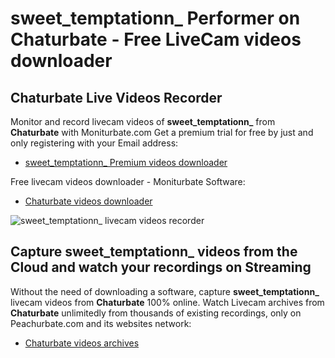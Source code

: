 # sweet_temptationn_ Performer on Chaturbate - Free LiveCam videos downloader

## Chaturbate Live Videos Recorder

Monitor and record livecam videos of **sweet_temptationn_** from **Chaturbate** with Moniturbate.com
Get a premium trial for free by just and only registering with your Email address:
* [sweet_temptationn_ Premium videos downloader](https://moniturbate.com/request-demo-licence-key.html)

Free livecam videos downloader - Moniturbate Software:
* [Chaturbate videos downloader](https://moniturbate.com/moniturbate-download-software.html)

![sweet_temptationn_ livecam videos recorder](https://peachurnet.com/templates/moniturbate-software.png)


## Capture sweet_temptationn_ videos from the Cloud and watch your recordings on Streaming

Without the need of downloading a software, capture **sweet_temptationn_** livecam videos from **Chaturbate** 100% online.
Watch Livecam archives from **Chaturbate** unlimitedly from thousands of existing recordings, only on Peachurbate.com and its websites network:
* [Chaturbate videos archives](https://peachurnet.com/)